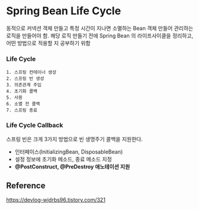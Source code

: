 # Spring Bean Life Cycle

동적으로 커넥션 객체 만들고 특정 시간이 지나면 소멸하는 Bean 객체 만들어 관리하는 로직을 만들어야 함.
해당 로직 만들기 전에 Spring Bean 의 라이프사이클을 정리하고, 어떤 방법으로 적용할 지 공부하기 위함




### Life Cycle

```
1. 스프링 컨테이너 생성
2. 스프링 빈 생성
3. 의존관계 주입
4. 초기화 콜백
5. 사용
6. 소멸 전 콜백
7. 스프링 종료
```

### Life Cycle Callback

스프링 빈은 크게 3가지 방법으로 빈 생명주기 콜백을 지원한다.

- 인터페이스(InitializingBean, DisposableBean)
- 설정 정보에 초기화 메소드, 종료 메소드 지정
- **@PostConstruct, @PreDestroy 애노테이션 지원**



## Reference

https://devlog-wjdrbs96.tistory.com/321